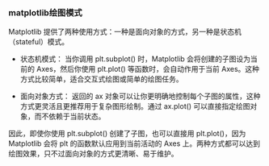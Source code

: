 ### matplotlib绘图模式

Matplotlib 提供了两种使用方式：一种是面向对象的方式，另一种是状态机（stateful）模式。

* 状态机模式：
当你调用 plt.subplot() 时，Matplotlib 会将创建的子图设为当前的 Axes，然后你使用 plt.plot() 等函数时，会自动作用于当前 Axes。这种方式比较简单，适合交互式绘图或简单的绘图任务。

* 面向对象方式：
返回的 ax 对象可以让你更明确地控制每个子图的属性，这种方式更灵活且更推荐用于复杂图形绘制。通过 ax.plot() 可以直接指定绘图对象，而不依赖于当前状态。

因此，即使你使用 plt.subplot() 创建了子图，也可以直接用 plt.plot()，因为 Matplotlib 会将 plt 的函数默认应用到当前活动的 Axes 上。两种方式都可以达到绘图效果，只不过面向对象的方式更清晰、易于维护。